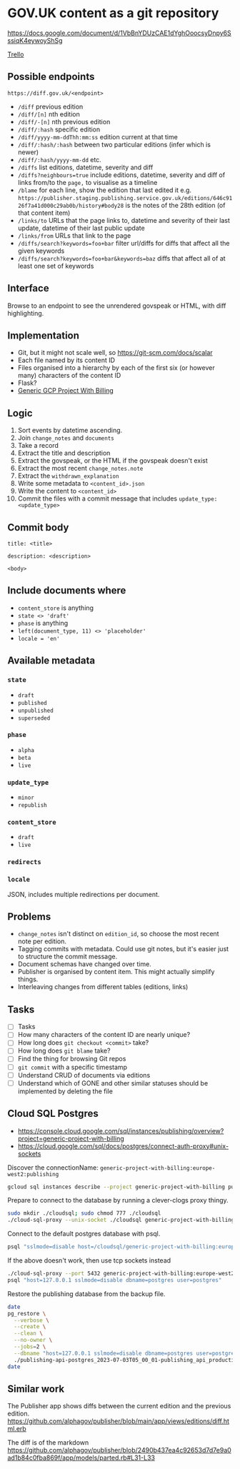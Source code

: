 # GOV.UK content as a git repository

https://docs.google.com/document/d/1VbBnYDUzCAE1dYghOoocsyDnpy6SssiqK4eywoyShSg

[Trello](https://trello.com/c/kqgNh9Rn/20-open-version-history-of-govuk)

## Possible endpoints

`https://diff.gov.uk/<endpoint>`

- `/diff` previous edition
- `/diff/[n]` nth edition
- `/diff/-[n]` nth previous edition
- `/diff/:hash` specific edition
- `/diff/yyyy-mm-ddThh:mm:ss` edition current at that time
- `/diff/:hash/:hash` between two particular editions (infer which is newer)
- `/diff/:hash/yyyy-mm-dd` etc.
- `/diffs` list editions, datetime, severity and diff
- `/diffs?neighbours=true` include editions, datetime, severity and diff of links from/to the `page,` to visualise as a timeline
- `/blame` for each line, show the edition that last edited it e.g. `https://publisher.staging.publishing.service.gov.uk/editions/646c9126f7a41d000c29ab0b/history#body28` is the notes of the 28th edition (of that content item)
- `/links/to` URLs that the page links to, datetime and severity of their last update, datetime of their last public update
- `/links/from` URLs that link to the page
- `/diffs/search?keywords=foo+bar` filter url/diffs for diffs that affect all the given keywords
- `/diffs/search?keywords=foo+bar&keywords=baz` diffs that affect all of at least one set of keywords

## Interface

Browse to an endpoint to see the unrendered govspeak or HTML, with diff
highlighting.

## Implementation

- Git, but it might not scale well, so https://git-scm.com/docs/scalar
- Each file named by its content ID
- Files organised into a hierarchy by each of the first six (or however many) characters of the content ID
- Flask?
- [Generic GCP Project With Billing](https://console.cloud.google.com/welcome?project=generic-project-with-billing)

## Logic

1. Sort events by datetime ascending.
2. Join `change_notes` and `documents`
3. Take a record
4. Extract the title and description
5. Extract the govspeak, or the HTML if the govspeak doesn't exist
6. Extract the most recent `change_notes.note`
7. Extract the `withdrawn_explanation`
8. Write some metadata to `<content_id>.json`
9. Write the content to `<content_id>`
10. Commit the files with a commit message that includes `update_type: <update_type>`

## Commit body

```text
title: <title>

description: <description>

<body>
```

## Include documents where

- `content_store` is anything
- `state <> 'draft'`
- `phase` is anything
- `left(document_type, 11) <> 'placeholder'`
- `locale = 'en'`

## Available metadata

### `state`

- `draft`
- `published`
- `unpublished`
- `superseded`

### `phase`

- `alpha`
- `beta`
- `live`

### `update_type`

- `minor`
- `republish`

### `content_store`

- `draft`
- `live`

### `redirects`

### `locale`

JSON, includes multiple redirections per document.

## Problems

- `change_notes` isn't distinct on `edition_id`, so choose the most recent note
  per edition.
- Tagging commits with metadata.  Could use git notes, but it's easier just to
  structure the commit message.
- Document schemas have changed over time.
- Publisher is organised by content item.  This might actually simplify things.
- Interleaving changes from different tables (editions, links)

## Tasks

- [ ] Tasks
- [ ] How many characters of the content ID are nearly unique?
- [ ] How long does `git checkout <commit>` take?
- [ ] How long does `git blame` take?
- [ ] Find the thing for browsing Git repos
- [ ] `git commit` with a specific timestamp
- [ ] Understand CRUD of documents via editions
- [ ] Understand which of GONE and other similar statuses should be implemented by deleting the file

## Cloud SQL Postgres

- https://console.cloud.google.com/sql/instances/publishing/overview?project=generic-project-with-billing
- https://cloud.google.com/sql/docs/postgres/connect-auth-proxy#unix-sockets

Discover the connectionName: `generic-project-with-billing:europe-west2:publishing`

```sh
gcloud sql instances describe --project generic-project-with-billing publishing
```

Prepare to connect to the database by running a clever-clogs proxy thingy.

```sh
sudo mkdir ./cloudsql; sudo chmod 777 ./cloudsql
./cloud-sql-proxy --unix-socket ./cloudsql generic-project-with-billing:europe-west2:publishing &
```

Connect to the default postgres database with psql.

```sh
psql "sslmode=disable host=/cloudsql/generic-project-with-billing:europe-west2:publishing user=postgres"
```

If the above doesn't work, then use tcp sockets instead

```sh
./cloud-sql-proxy --port 5432 generic-project-with-billing:europe-west2:publishing
psql "host=127.0.0.1 sslmode=disable dbname=postgres user=postgres"
```

Restore the publishing database from the backup file.

```sh
date
pg_restore \
  --verbose \
  --create \
  --clean \
  --no-owner \
  --jobs=2 \
  --dbname "host=127.0.0.1 sslmode=disable dbname=postgres user=postgres" \
  ./publishing-api-postgres_2023-07-03T05_00_01-publishing_api_production.gz
date
```

## Similar work

The Publisher app shows diffs between the current edition and the previous
edition.
https://github.com/alphagov/publisher/blob/main/app/views/editions/diff.html.erb

The diff is of the markdown
https://github.com/alphagov/publisher/blob/2490b437ea4c92653d7d7e9a0ad1b84c0fba869f/app/models/parted.rb#L31-L33
